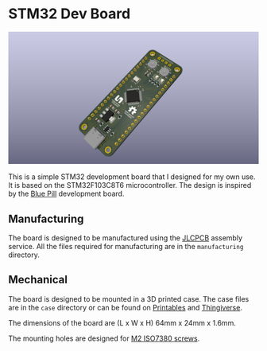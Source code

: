 # STM32 Dev Board

![Board](assets/dev_board_render_angle.png)

This is a simple STM32 development board that I designed for my own use. It is based on the STM32F103C8T6 microcontroller. The design is inspired by the [Blue Pill][0] development board.

## Manufacturing

The board is designed to be manufactured using the [JLCPCB][1] assembly service. All the files required for manufacturing are in the `manufacturing` directory.

## Mechanical

The board is designed to be mounted in a 3D printed case. The case files are in the `case` directory or can be found on [Printables][2] and [Thingiverse][3].

The dimensions of the board are (L x W x H) 64mm x 24mm x 1.6mm.

The mounting holes are designed for [M2 ISO7380 screws][4].

[0]: https://stm32-base.org/boards/STM32F103C8T6-Blue-Pill.html
[1]: https://jlcpcb.com
[2]: https://www.thingiverse.com
[3]: https://www.printables.com
[4]: https://aliexpress.com/item/32810852732.html
